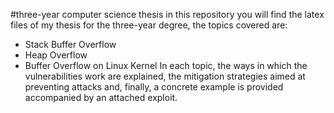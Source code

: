 #three-year computer science thesis
in this repository you will find the latex files of my thesis for the three-year degree, the topics covered are:
+ Stack Buffer Overflow
+ Heap Overflow
+ Buffer Overflow on Linux Kernel
In each topic, the ways in which the vulnerabilities work are explained, the mitigation strategies aimed at preventing attacks and, finally, a concrete example is provided accompanied by an attached exploit.
